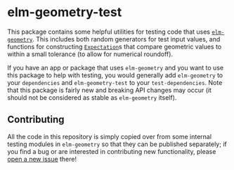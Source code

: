 # elm-geometry-test

This package contains some helpful utilities for testing code that uses
[`elm-geometry`](https://package.elm-lang.org/packages/ianmackenzie/elm-geometry/latest/).
This includes both random generators for test input values, and functions for constructing
[`Expectation`](https://package.elm-lang.org/packages/elm-explorations/test/latest/Expect)s
that compare geometric values to within a small tolerance (to allow for
numerical roundoff).

If you have an app or package that uses `elm-geometry` and you want to use this
package to help with testing, you would generally add `elm-geometry` to your
`dependencies` and `elm-geometry-test` to your `test-dependencies`. Note that 
this package is fairly new and breaking API changes may occur (it should not be
considered as stable as `elm-geometry` itself).


## Contributing

All the code in this repository is simply copied over from some internal testing
modules in `elm-geometry` so that they can be published separately; if you find
a bug or are interested in contributing new functionality, please [open a new
issue](https://github.com/ianmackenzie/elm-geometry/issues) there!
